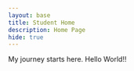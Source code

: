 ```yaml
---
layout: base
title: Student Home 
description: Home Page
hide: true
---
```


My journey starts here.
Hello World!!